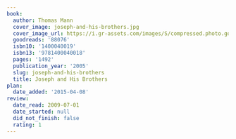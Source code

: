 ```yaml
---
book:
  author: Thomas Mann
  cover_image: joseph-and-his-brothers.jpg
  cover_image_url: https://i.gr-assets.com/images/S/compressed.photo.goodreads.com/books/1320550455l/88076._SY160_.jpg
  goodreads: '88076'
  isbn10: '1400040019'
  isbn13: '9781400040018'
  pages: '1492'
  publication_year: '2005'
  slug: joseph-and-his-brothers
  title: Joseph and His Brothers
plan:
  date_added: '2015-04-08'
review:
  date_read: 2009-07-01
  date_started: null
  did_not_finish: false
  rating: 1
---
```

